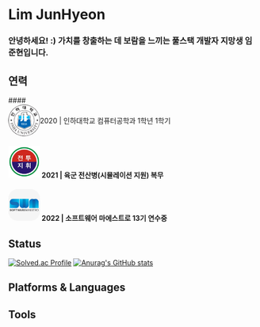 # Lim JunHyeon

### 안녕하세요! :) 가치를 창출하는 데 보람을 느끼는 풀스택 개발자 지망생 임준현입니다.


## 연력
####<span style="
    display: flex;
    align-items: center;"><img src="./images/inha.png" width="64" height="64" style="border-radius:50%; vertical-align:middle" /> <span>   2020 | 인하대학교 컴퓨터공학과 1학년 1학기 </span></span>
#### <img src="./images/bctp.png" width="64" height="64" />  2021 | 육군 전산병(시뮬레이션 지원) 복무
#### <img src="./images/swm.jpeg" width="64" height="64" style="border-radius:30%" />   2022 | 소프트웨어 마에스트로 13기 연수중

## Status
[![Solved.ac Profile](http://mazassumnida.wtf/api/v2/generate_badge?boj=wnsgus821)](https://solved.ac/wnsgus821/)
[![Anurag's GitHub stats](https://github-readme-stats.vercel.app/api?username=AimHigher77)](https://github.com/anuraghazra/github-readme-stats)



## Platforms & Languages


## Tools
<!---
AimHigher77/AimHigher77 is a ✨ special ✨ repository because its `README.md` (this file) appears on your GitHub profile.
You can click the Preview link to take a look at your changes.
--->
